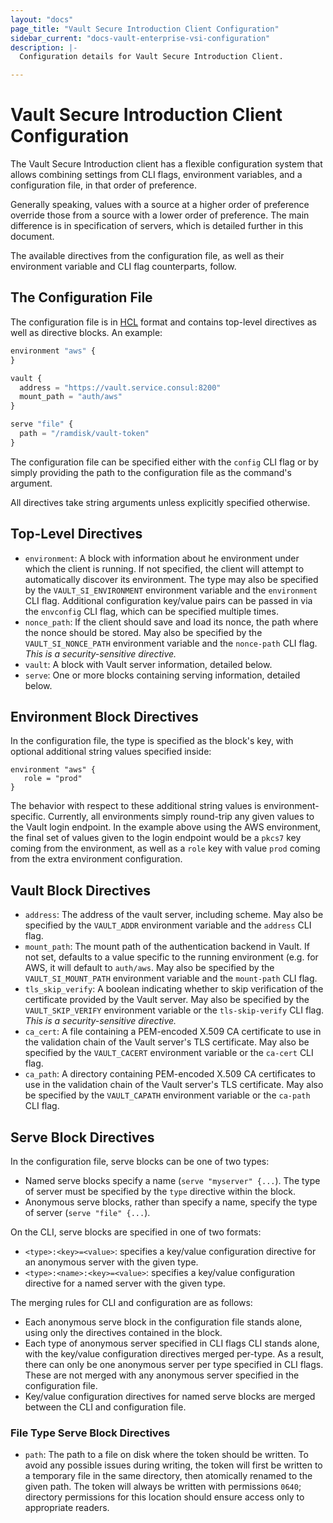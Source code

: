 ```yaml
---
layout: "docs"
page_title: "Vault Secure Introduction Client Configuration"
sidebar_current: "docs-vault-enterprise-vsi-configuration"
description: |-
  Configuration details for Vault Secure Introduction Client.

---
```


# Vault Secure Introduction Client Configuration

The Vault Secure Introduction client has a flexible configuration system that
allows combining settings from CLI flags, environment variables, and a
configuration file, in that order of preference.

Generally speaking, values with a source at a higher order of preference
override those from a source with a lower order of preference. The main
difference is in specification of servers, which is detailed further in this
document.

The available directives from the configuration file, as well as their
environment variable and CLI flag counterparts, follow.

## The Configuration File

The configuration file is in [HCL](https://github.com/hashicorp/hcl) format and
contains top-level directives as well as directive blocks. An example:

```javascript
environment "aws" {
}

vault {
  address = "https://vault.service.consul:8200"
  mount_path = "auth/aws"
}

serve "file" {
  path = "/ramdisk/vault-token"
}
```

The configuration file can be specified either with the `config` CLI flag
or by simply providing the path to the configuration file as the command's
argument.

All directives take string arguments unless explicitly specified otherwise.

## Top-Level Directives

 * `environment`: A block with information about he environment under which the
   client is running. If not specified, the client will attempt to
   automatically discover its environment. The type may also be specified by
   the `VAULT_SI_ENVIRONMENT` environment variable and the `environment` CLI
   flag. Additional configuration key/value pairs can be passed in via the
   `envconfig` CLI flag, which can be specified multiple times.
 * `nonce_path`: If the client should save and load its nonce, the path where
   the nonce should be stored. May also be specified by the
   `VAULT_SI_NONCE_PATH` environment variable and the `nonce-path` CLI flag.
   _This is a security-sensitive directive._
 * `vault`: A block with Vault server information, detailed below.
 * `serve`: One or more blocks containing serving information, detailed below.

## Environment Block Directives

In the configuration file, the type is specified as the block's key, with
optional additional string values specified inside:

```hcl
environment "aws" {
   role = "prod"
}
```

The behavior with respect to these additional string values is
environment-specific. Currently, all environments simply round-trip any given
values to the Vault login endpoint. In the example above using the AWS
environment, the final set of values given to the login endpoint would be a
`pkcs7` key coming from the environment, as well as a `role` key with value
`prod` coming from the extra environment configuration.

## Vault Block Directives

 * `address`: The address of the vault server, including scheme. May also be
   specified by the `VAULT_ADDR` environment variable and the `address` CLI
   flag.
 * `mount_path`: The mount path of the authentication backend in Vault. If not
   set, defaults to a value specific to the running environment (e.g. for AWS,
   it will default to `auth/aws`. May also be specified by the
   `VAULT_SI_MOUNT_PATH` environment variable and the `mount-path` CLI flag.
 * `tls_skip_verify`: A boolean indicating whether to skip verification of the
   certificate provided by the Vault server. May also be specified by the
   `VAULT_SKIP_VERIFY` environment variable or the `tls-skip-verify` CLI flag.
   _This is a security-sensitive directive._
 * `ca_cert`: A file containing a PEM-encoded X.509 CA certificate to use in
   the validation chain of the Vault server's TLS certificate. May also be
   specified by the `VAULT_CACERT` environment variable or the `ca-cert` CLI
   flag.
 * `ca_path`: A directory containing PEM-encoded X.509 CA certificates to use
   in the validation chain of the Vault server's TLS certificate. May also be
   specified by the `VAULT_CAPATH` environment variable or the `ca-path` CLI
   flag.

## Serve Block Directives

In the configuration file, serve blocks can be one of two types:

 * Named serve blocks specify a name (`serve "myserver" {...`). The type of server
   must be specified by the `type` directive within the block.
 * Anonymous serve blocks, rather than specify a name, specify the type of
   server (`serve "file" {...`).

On the CLI, serve blocks are specified in one of two formats:

 * `<type>:<key>=<value>`: specifies a key/value configuration directive for an
   anonymous server with the given type.
 * `<type>:<name>:<key>=<value>`: specifies a key/value configuration directive
   for a named server with the given type.

The merging rules for CLI and configuration are as follows:

 * Each anonymous serve block in the configuration file stands alone, using
   only the directives contained in the block.
 * Each type of anonymous server specified in CLI flags CLI stands alone, with
   the key/value configuration directives merged per-type. As a result, there
   can only be one anonymous server per type specified in CLI flags. These are
   not merged with any anonymous server specified in the configuration file.
 * Key/value configuration directives for named serve blocks are merged between
   the CLI and configuration file.

### File Type Serve Block Directives

 * `path`: The path to a file on disk where the token should be written. To
   avoid any possible issues during writing, the token will first be written to
   a temporary file in the same directory, then atomically renamed to the given
   path. The token will always be written with permissions `0640`; directory
   permissions for this location should ensure access only to appropriate
   readers.
